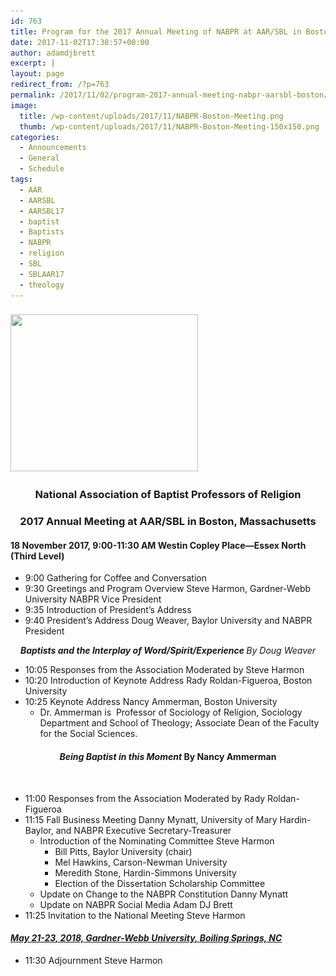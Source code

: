 ```yaml
---
id: 763
title: Program for the 2017 Annual Meeting of NABPR at AAR/SBL in Boston
date: 2017-11-02T17:38:57+00:00
author: adamdjbrett
excerpt: |
layout: page
redirect_from: /?p=763
permalink: /2017/11/02/program-2017-annual-meeting-nabpr-aarsbl-boston/
image:
  title: /wp-content/uploads/2017/11/NABPR-Boston-Meeting.png
  thumb: /wp-content/uploads/2017/11/NABPR-Boston-Meeting-150x150.png
categories:
  - Announcements
  - General
  - Schedule
tags:
  - AAR
  - AARSBL
  - AARSBL17
  - baptist
  - Baptists
  - NABPR
  - religion
  - SBL
  - SBLAAR17
  - theology
---
```

### [<img class="aligncenter size-medium wp-image-764" src="/wp-content/uploads/2017/11/NABPR-Boston-Meeting-300x251.png" alt="" width="300" height="251" srcset="/wp-content/uploads/2017/11/NABPR-Boston-Meeting-300x251.png 300w, /wp-content/uploads/2017/11/NABPR-Boston-Meeting-768x644.png 768w, /wp-content/uploads/2017/11/NABPR-Boston-Meeting.png 940w" sizes="(max-width: 300px) 100vw, 300px" />](/wp-content/uploads/2017/11/NABPR-Boston-Meeting.png)

<h3 style="text-align: center;">
  <strong>National Association of Baptist Professors of Religion</strong>
</h3>

<h3 style="text-align: center;">
  2017 Annual Meeting at AAR/SBL in Boston, Massachusetts
</h3>

#### 18 November 2017, 9:00-11:30 AM Westin Copley Place—Essex North (Third Level)

  * 9:00 Gathering for Coffee and Conversation
  * 9:30 Greetings and Program Overview Steve Harmon, Gardner-Webb University NABPR Vice President
  * 9:35 Introduction of President’s Address
  * 9:40 President&#8217;s Address Doug Weaver, Baylor University and NABPR President

<p style="text-align: center;">
  <strong><em>Baptists and the Interplay of Word/Spirit/Experience </em></strong><em>By Doug Weaver</em>
</p>

  * 10:05 Responses from the Association Moderated by Steve Harmon
  * 10:20 Introduction of Keynote Address Rady Roldan-Figueroa, Boston University
  * 10:25 Keynote Address Nancy Ammerman, Boston University
      * Dr. Ammerman is  Professor of Sociology of Religion, Sociology Department and School of Theology; Associate Dean of the Faculty for the Social Sciences.

<h4 style="text-align: center;">
  <strong><em>Being Baptist in this Moment </em></strong>By Nancy Ammerman
</h4>

&nbsp;

  * 11:00 Responses from the Association Moderated by Rady Roldan-Figueroa
  * 11:15 Fall Business Meeting Danny Mynatt, University of Mary Hardin-Baylor, and NABPR Executive Secretary-Treasurer
      * Introduction of the Nominating Committee Steve Harmon
          * Bill Pitts, Baylor University (chair)
          * Mel Hawkins, Carson-Newman University
          * Meredith Stone, Hardin-Simmons University
          * Election of the Dissertation Scholarship Committee
      * Update on Change to the NABPR Constitution Danny Mynatt
      * Update on NABPR Social Media Adam DJ Brett
  * 11:25 Invitation to the National Meeting Steve Harmon

#### [**_May 21-23, 2018, Gardner-Webb University, Boiling Springs, NC_**](https://nabpr.org/2018-nabpr-call-for-papers/)

  * 11:30 Adjournment Steve Harmon
